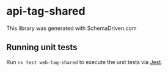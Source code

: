 
# api-tag-shared

This library was generated with SchemaDriven.com

## Running unit tests

Run `nx test web-tag-shared` to execute the unit tests via [Jest](https://jestjs.io).

